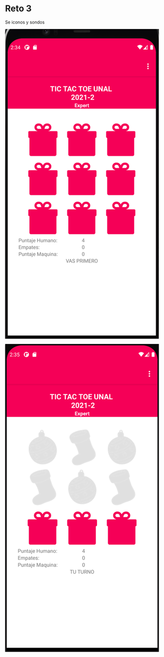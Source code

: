 # Reto 3

Se iconos y sondos


![TicTacToe1](https://github.com/camilonfs1/UNAL_MOVIL_2021-2/blob/main/Workshops/src/images/workshop5.1.PNG)

![TicTacToe2](https://github.com/camilonfs1/UNAL_MOVIL_2021-2/blob/main/Workshops/src/images/workshop5.2.PNG)